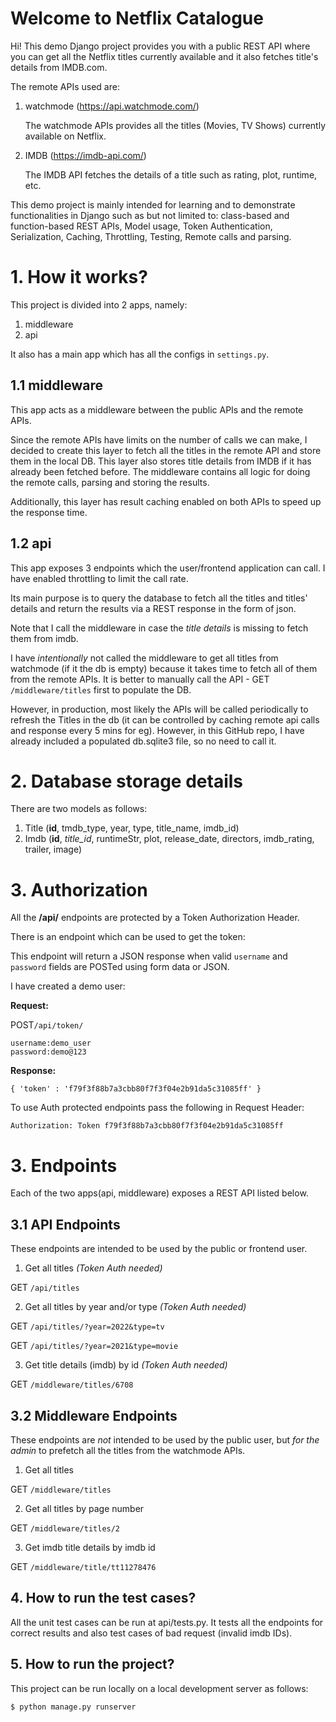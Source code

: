 # Welcome to Netflix Catalogue

Hi! This demo Django project provides you with a public REST API where you can get all the Netflix titles currently available and it also fetches title's details from IMDB.com.

The remote APIs used are:

 1. watchmode (https://api.watchmode.com/) 

    The watchmode APIs provides all the titles (Movies, TV Shows) currently available on Netflix.

 3. IMDB (https://imdb-api.com/)


    The IMDB API fetches the details of a title such as rating, plot, runtime, etc.

This demo project is mainly intended for learning and to demonstrate functionalities in Django such as but not limited to: class-based and function-based REST APIs, Model usage, Token Authentication, Serialization, Caching, Throttling, Testing, Remote calls and parsing.

# 1. How it works?

This project is divided into 2 apps, namely:

 1. middleware 
 2. api
 
It also has a main app which has all the configs in `settings.py`.

## 1.1 middleware

This app acts as a middleware between the public APIs and the remote APIs. 

Since the remote APIs have limits on the number of calls we can make, I decided to create this layer to fetch all the titles in the remote API and store them in the local DB. This layer also stores title details from IMDB if it has already been fetched before. The middleware contains all logic for doing the remote calls, parsing and storing the results.

Additionally, this layer has result caching enabled on both APIs to speed up the response time. 



## **1.2 api**
This app exposes 3 endpoints which the user/frontend application can call. I have enabled throttling to limit the call rate.

Its main purpose is to query the database to fetch all the titles and titles' details and return the results via a REST response in the form of json.

Note that I call the middleware in case the *title details* is missing to fetch them from imdb.

I have *intentionally* not called the middleware to get all titles from watchmode  (if it the db is empty) because it takes time to fetch all of them from the remote APIs. It is better to manually call the API - GET `/middleware/titles` first to populate the DB.

However, in production, most likely the APIs will be called periodically to refresh the Titles in the db (it can be controlled by caching remote api calls and response every 5 mins for eg). However, in this GitHub repo, I have already included a populated db.sqlite3 file, so no need to call it.

# 2. Database storage details

There are two models as follows:

 1. Title (**id**, tmdb_type, year, type, title_name, imdb_id)
 2. Imdb (**id**,  *title_id*, runtimeStr, plot, release_date, directors, imdb_rating, trailer, image)

# 3. Authorization
 
All the **/api/** endpoints are protected by a Token Authorization Header.

There is an endpoint which can be used to get the token:

This endpoint will return a JSON response when valid `username` and `password` fields are POSTed using form data or JSON.

I have created a demo user:

**Request:**

POST`/api/token/`

    username:demo_user
    password:demo@123

**Response:**
```
{ 'token' : 'f79f3f88b7a3cbb80f7f3f04e2b91da5c31085ff' }
```

To use Auth protected endpoints pass the following in Request Header: 
```
Authorization: Token f79f3f88b7a3cbb80f7f3f04e2b91da5c31085ff
```

# 3. Endpoints
Each of the two apps(api, middleware) exposes a REST API listed below. 

## 3.1 API Endpoints
These endpoints are intended to be used by the public or frontend user.

 1. Get all titles *(Token Auth needed)*


GET `/api/titles`   

 2. Get all titles by year and/or type *(Token Auth needed)*


GET `/api/titles/?year=2022&type=tv`

GET `/api/titles/?year=2021&type=movie`

 3. Get title details (imdb) by id *(Token Auth needed)*


  GET `/middleware/titles/6708`

## **3.2 Middleware Endpoints**

These endpoints are *not* intended to be used by the public user, but *for the admin* to prefetch all the titles from the watchmode APIs.

 1. Get all titles 


GET `/middleware/titles`   

 2. Get all titles by page number 


GET `/middleware/titles/2`

 3. Get imdb title details by imdb id


  GET `/middleware/title/tt11278476`

## 4. How to run the test cases?

All the unit test cases can be run at  api/tests.py.
It tests all the endpoints for correct results and also test cases of bad request (invalid imdb IDs).

## 5. How to run the project?
This project can be run locally on a local development server as follows:

    $ python manage.py runserver


